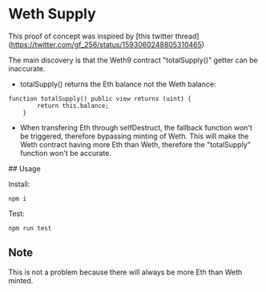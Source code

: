 # Weth Supply

This proof of concept was inspired by [this twitter thread] (https://twitter.com/gf_256/status/1593060248805310465)

The main discovery is that the Weth9 contract "totalSupply()" getter can be inaccurate.

- totalSupply() returns the Eth balance not the Weth balance:

```sol
function totalSupply() public view returns (uint) {
        return this.balance;
    }
```

- When transfering Eth through selfDestruct, the fallback function won't be triggered, therefore bypassing minting of Weth. This will make the Weth contract having more Eth than Weth, therefore the "totalSupply" function won't be accurate.

## Usage

Install:

```
npm i
```

Test:

```
npm run test
```

## Note

This is not a problem because there will always be more Eth than Weth minted.
